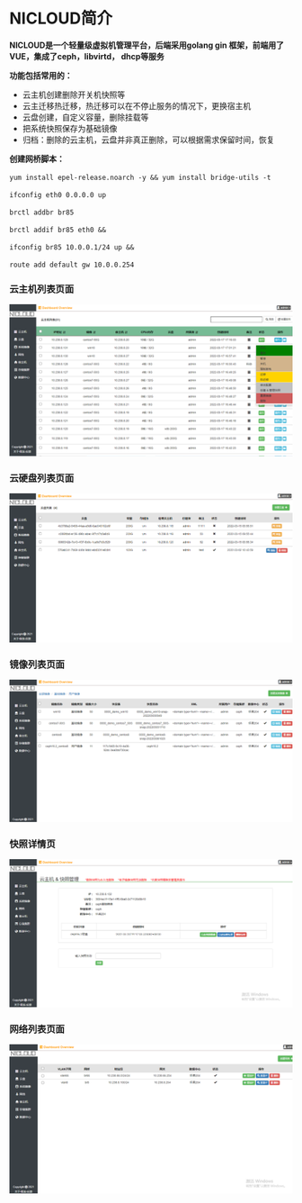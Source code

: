 # NICLOUD简介
**NICLOUD是一个轻量级虚拟机管理平台，后端采用golang gin 框架，前端用了VUE，集成了ceph，libvirtd， dhcp等服务**

**功能包括常用的：**
- 云主机创建删除开关机快照等
- 云主迁移热迁移，热迁移可以在不停止服务的情况下，更换宿主机
- 云盘创建，自定义容量，删除挂载等
- 把系统快照保存为基础镜像
- 归档：删除的云主机，云盘并非真正删除，可以根据需求保留时间，恢复

**创建网桥脚本：**

`yum install epel-release.noarch -y && yum install bridge-utils -t` 

`ifconfig eth0 0.0.0.0 up`

`brctl addbr br85`

`brctl addif br85 eth0 &&`

`ifconfig br85 10.0.0.1/24 up &&`

`route add default gw 10.0.0.254`

### 云主机列表页面
![avatar](./static/vm.png)
### 云硬盘列表页面
![avatar](./static/vdisk.png)
### 镜像列表页面
![avatar](./static/os.png)
### 快照详情页
![avatar](./static/snap.png)
### 网络列表页面
![avatar](./static/network.png)
